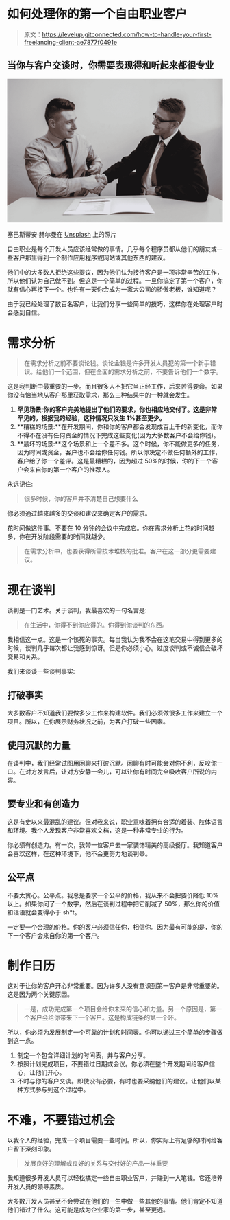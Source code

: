 # 如何处理你的第一个自由职业客户

> 原文：<https://levelup.gitconnected.com/how-to-handle-your-first-freelancing-client-ae7877f0491e>

## 当你与客户交谈时，你需要表现得和听起来都很专业

![](img/66e93f2b3a515f2997d750802b2d7a1c.png)

塞巴斯蒂安·赫尔曼在 [Unsplash](https://unsplash.com?utm_source=medium&utm_medium=referral) 上的照片

自由职业是每个开发人员应该经常做的事情。几乎每个程序员都从他们的朋友或一些客户那里得到一个制作应用程序或网站或其他东西的建议。

他们中的大多数人拒绝这些提议，因为他们认为接待客户是一项非常辛苦的工作，所以他们认为自己做不到。但这是一个简单的过程。一旦你搞定了第一个客户，你就有信心再接下一个。也许有一天你会成为一家大公司的骄傲老板，谁知道呢？

由于我已经处理了数百名客户，让我们分享一些简单的技巧，这样你在处理客户时会感到自信。

# 需求分析

> 在需求分析之前不要谈论钱。谈论金钱是许多开发人员犯的第一个新手错误。给他们一个范围，但在全面的需求分析之前，不要告诉他们一个数字。

这是我判断中最重要的一步。而且很多人不把它当正经工作，后来苦得要命。如果你没有恰当地从客户那里获取需求，那么三种结果中的一种就会发生。

1.  **罕见场景:**你的客户完美地提出了他们的要求，你也相应地交付了。这是非常罕见的。根据我的经验，这种情况只发生 1%甚至更少**。**
2.  **糟糕的场景:**在开发期间，你和你的客户都会发现成百上千的新变化，而你不得不在没有任何资金的情况下完成这些变化(因为大多数客户不会给你钱)。
3.  **最坏的场景:**这个场景和上一个差不多。这个时候，你不能做更多的任务，因为时间或资金，客户也不会给你任何钱。所以你决定不做任何额外的工作，客户给了你一个差评。这是最糟糕的，因为超过 50%的时候，你的下一个客户会来自你的第一个客户的推荐人。

永远记住:

> 很多时候，你的客户并不清楚自己想要什么

你必须通过越来越多的交谈和建议来确定客户的需求。

花时间做这件事。不要在 10 分钟的会议中完成它。你在需求分析上花的时间越多，你在开发阶段需要的时间就越少。

> 在需求分析中，也要获得所需技术堆栈的批准。客户在这一部分更需要建议。

# 现在谈判

谈判是一门艺术。关于谈判，我最喜欢的一句名言是:

> 在生活中，你得不到你应得的。你得到你谈判的东西。

我相信这一点。这是一个该死的事实。每当我认为我不会在这笔交易中得到更多的时候，谈判几乎每次都让我感到惊讶。但是你必须小心。过度谈判或不诚信会破坏交易和关系。

我们来谈谈一些谈判事实:

## 打破事实

大多数客户不知道我们要做多少工作来构建软件。我们必须做很多工作来建立一个项目。所以，在你展示财务状况之前，为客户打破一些因素。

## 使用沉默的力量

在谈判中，我们经常试图用闲聊来打破沉默。闲聊有时可能会对你不利，反咬你一口。在对方发言后，让对方安静一会儿，可以让你有时间完全吸收客户所说的内容。

## 要专业和有创造力

这是有史以来最混乱的建议。但对我来说，职业意味着拥有合适的着装、肢体语言和环境。我个人发现客户非常喜欢文档，这是一种非常专业的行为。

你必须有创造力。有一次，我带一位客户去一家装饰精美的高级餐厅。我知道客户会喜欢这样，在这种环境下，他不会更努力地谈判😄。

## 公平点

不要太贪心。公平点。我总是要求一个公平的价格，我从来不会把要价降低 10%以上。如果你问了一个数字，然后在谈判过程中把它削减了 50%，那么你的价值和话语就会变得小于 sh*t。

一定要一个合理的价格。你的客户必须信任你，相信你。因为最有可能的是，你的下一个客户会来自你的第一个客户。

# 制作日历

这对于让你的客户开心非常重要。因为许多人没有意识到第一客户是非常重要的。这是因为两个关键原因。

> 一是，成功完成第一个项目会给你未来的信心和力量。另一个原因是，第一个客户会给你带来下一个客户。这是构成链条的第一个环。

所以，你必须为发展制定一个可靠的计划和时间表。你可以通过三个简单的步骤做到这一点。

1.  制定一个包含详细计划的时间表，并与客户分享。
2.  按照计划完成项目，不要错过日期或会议。你必须在整个开发期间给客户信心，让他们开心。
3.  不时与你的客户交谈。即使没有必要，有时也要采纳他们的建议。让他们以某种方式参与到这个过程中。

# 不难，不要错过机会

以我个人的经验，完成一个项目需要一些时间。所以，你实际上有足够的时间给客户留下深刻印象。

> 发展良好的理解或良好的关系与交付好的产品一样重要

我知道很多开发人员可以轻松搞定一些自由职业客户，并赚到一大笔钱。它还培养开发人员的领导素质。

大多数开发人员甚至不会尝试在他们的一生中做一些其他的事情。他们肯定不知道他们错过了什么。这可能是成为企业家的第一步，甚至更远。